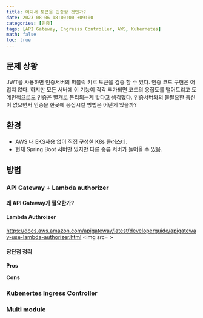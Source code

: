 ```yaml
---
title: 어디서 토큰을 인증할 것인가?
date: 2023-08-06 18:00:00 +09:00
categories: [인증]
tags: [API Gateway, Ingresss Controller, AWS, Kubernetes]
math: false
toc: true
---
```

## 문제 상황

JWT을 사용하면 인증서버의 퍼블릭 키로 토큰을 검증 할 수 있다. 인증 코드 구현은 어렵지 않다. 하지만 모든 서버에 이 기능이 각각 추가되면 코드의 응집도를 떨어트리고 도메인적으로도 인증은 별개로 분리되는게 맞다고 생각했다. 인증서버와의 불필요한 통신이 없으면서 인증을 한곳에 응집시킬 방법은 어떤게 있을까?

## 환경

- AWS 내 EKS사용 없이 직접 구성한 K8s 클러스터. 
- 현재 Spring Boot 서버만 있지만 다른 종류 서버가 들어올 수 있음.

## 방법

### API Gateway + Lambda authorizer

#### 왜 API Gateway가 필요한가?


#### Lambda Authroizer

https://docs.aws.amazon.com/apigateway/latest/developerguide/apigateway-use-lambda-authorizer.html
<img src= >

#### 장단점 정리
**Pros**

**Cons**

### Kubenertes Ingress Controller

### Multi module